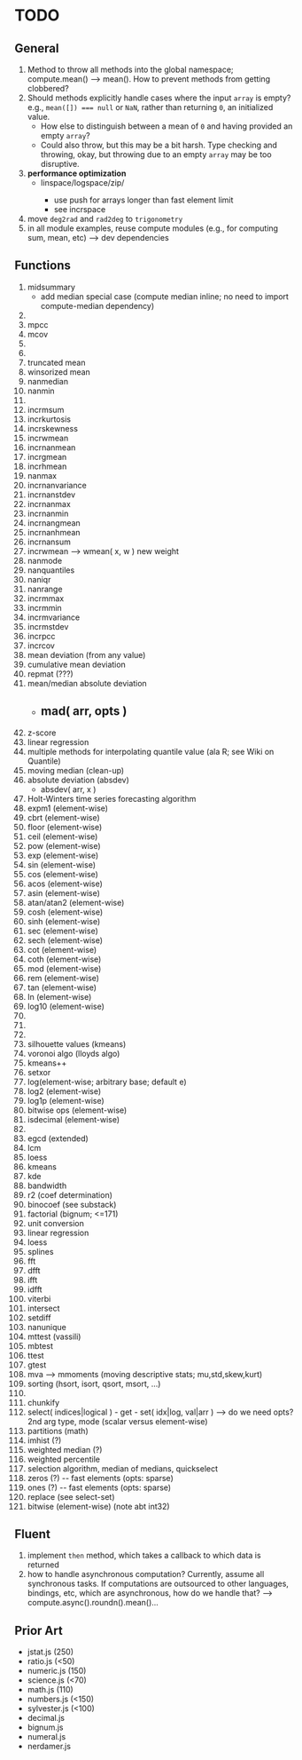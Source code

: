 TODO
====

## General

1. 	Method to throw all methods into the global namespace; compute.mean() --> mean(). How to prevent methods from getting clobbered?
2. 	Should methods explicitly handle cases where the input `array` is empty? e.g., `mean([]) === null` or `NaN`, rather than returning `0`, an initialized value.
	- 	How else to distinguish between a mean of `0` and having provided an empty `array`?
	-	Could also throw, but this may be a bit harsh. Type checking and throwing, okay, but throwing due to an empty `array` may be too disruptive.
3. 	**performance optimization**
	- 	linspace/logspace/zip/<any method which creates an output array>
		- 	use push for arrays longer than fast element limit
		-	see incrspace
4. 	move `deg2rad` and `rad2deg` to `trigonometry`
5. 	in all module examples, reuse compute modules (e.g., for computing sum, mean, etc) --> dev dependencies


## Functions

1. 	midsummary
	- 	add median special case (compute median inline; no need to import compute-median dependency)
2. 	
3. 	mpcc
4. 	mcov
5. 	
6. 	
7. 	truncated mean
8. 	winsorized mean
9. 	nanmedian
10. nanmin
11. 
12. incrmsum
13. incrkurtosis
14. incrskewness
15. incrwmean
16. incrnanmean
17. incrgmean
18. incrhmean
19. nanmax
20. incrnanvariance
21. incrnanstdev
22. incrnanmax
23. incrnanmin
24. incrnangmean
25. incrnanhmean
26. incrnansum
27. incrwmean --> wmean( x, w ) new weight
28. nanmode
29. nanquantiles
30. naniqr
31. nanrange
32. incrmmax
33. incrmmin
34. incrmvariance
35. incrmstdev
36. incrpcc
37. incrcov
38. mean deviation (from any value)
39. cumulative mean deviation
40. repmat (???)
41. mean/median absolute deviation
	- mad( arr, opts )
		- 
42. z-score
43. linear regression
44. multiple methods for interpolating quantile value (ala R; see Wiki on Quantile)
45. moving median (clean-up)
46. absolute deviation (absdev)
	- 	absdev( arr, x )
47. Holt-Winters time series forecasting algorithm
48. expm1 (element-wise)
49. cbrt (element-wise)
50. floor (element-wise)
51. ceil (element-wise)
52. pow (element-wise)
53. exp (element-wise)
54. sin (element-wise)
55. cos (element-wise)
56. acos (element-wise)
57. asin (element-wise)
58. atan/atan2 (element-wise)
59. cosh (element-wise)
60. sinh (element-wise)
61. sec (element-wise)
62. sech (element-wise)
63. cot (element-wise)
64. coth (element-wise)
65. mod (element-wise)
66. rem (element-wise)
67. tan (element-wise)
68. ln (element-wise)
69. log10 (element-wise)
70. 
71. 
72. 
73. silhouette values (kmeans)
74. voronoi algo (lloyds algo)
75. kmeans++
76. setxor
77. log(element-wise; arbitrary base; default e)
78. log2 (element-wise)
79. log1p (element-wise)
80. bitwise ops (element-wise)
81. isdecimal (element-wise)
82. 
83. egcd (extended)
84. lcm
85. loess
86. kmeans
87. kde
88. bandwidth
89. r2 (coef determination)
90. binocoef (see substack)
91. factorial (bignum; <=171)
92. unit conversion
93. linear regression
94. loess
95. splines
96. fft
97. dfft
98. ifft
99. idfft
100. viterbi
101. intersect
102. setdiff
103. nanunique
104. mttest (vassili)
105. mbtest
106. ttest
107. gtest
108. mva --> mmoments (moving descriptive stats; mu,std,skew,kurt)
109. sorting (hsort, isort, qsort, msort, ...)
110. 
111. chunkify
112. select( indices|logical )
	- 	get
	-	set( idx|log, val|arr ) --> do we need opts? 2nd arg type, mode (scalar versus element-wise)
113. partitions (math)
114. imhist (?)
115. weighted median (?)
116. weighted percentile
117. selection algorithm, median of medians, quickselect
118. zeros (?) -- fast elements (opts: sparse)
119. ones (?) -- fast elements (opts: sparse)
120. replace (see select-set)
121. bitwise (element-wise) (note abt int32)



## Fluent

1. 	implement `then` method, which takes a callback to which data is returned
2. 	how to handle asynchronous computation? Currently, assume all synchronous tasks. If computations are outsourced to other languages, bindings, etc, which are asynchronous, how do we handle that? --> compute.async().roundn().mean()...



## Prior Art

*	jstat.js (250)
*	ratio.js (<50)
*	numeric.js (150)
*	science.js (<70)
*	math.js (110)
*	numbers.js (<150)
*	sylvester.js (<100)
*	decimal.js
*	bignum.js
*	numeral.js
*	nerdamer.js
